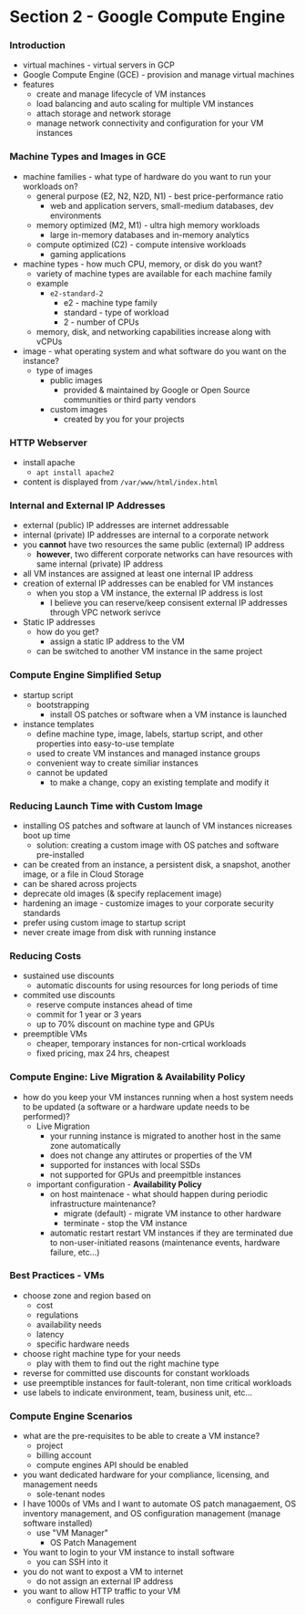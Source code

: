 # Section 2 - Google Compute Engine

### Introduction

- virtual machines - virtual servers in GCP
- Google Compute Engine (GCE) - provision and manage virtual machines
- features
  - create and manage lifecycle of VM instances
  - load balancing and auto scaling for multiple VM instances
  - attach storage and network storage
  - manage network connectivity and configuration for your VM instances

### Machine Types and Images in GCE

- machine families - what type of hardware do you want to run your workloads on?
  - general purpose (E2, N2, N2D, N1) - best price-performance ratio
    - web and application servers, small-medium databases, dev environments
  - memory optimized (M2, M1) - ultra high memory workloads
    - large in-memory databases and in-memory analytics
  - compute optimized (C2) - compute intensive workloads
    - gaming applications
- machine types - how much CPU, memory, or disk do you want?
  - variety of machine types are available for each machine family
  - example
    - `e2-standard-2`
      - e2 - machine type family
      - standard - type of workload
      - 2 - number of CPUs
  - memory, disk, and networking capabilities increase along with vCPUs
- image - what operating system and what software do you want on the instance?
  - type of images
    - public images
      - provided & maintained by Google or Open Source communities or third party vendors
    - custom images
      - created by you for your projects

### HTTP Webserver

- install apache
  - `apt install apache2`
- content is displayed from `/var/www/html/index.html`

### Internal and External IP Addresses

- external (public) IP addresses are internet addressable
- internal (private) IP addresses are internal to a corporate network
- you **cannot** have two resources the same public (external) IP address
  - **however**, two different corporate networks can have resources with same internal (private) IP address
- all VM instances are assigned at least one internal IP address
- creation of external IP addresses can be enabled for VM instances
  - when you stop a VM instance, the external IP address is lost
    - I believe you can reserve/keep consisent external IP addresses through VPC network serivce
- Static IP addresses
  - how do you get?
    - assign a static IP address to the VM
  - can be switched to another VM instance in the same project

### Compute Engine Simplified Setup

- startup script
  - bootstrapping
    - install OS patches or software when a VM instance is launched
- instance templates
  - define machine type, image, labels, startup script, and other properties into easy-to-use template
  - used to create VM instances and managed instance groups
  - convenient way to create similiar instances
  - cannot be updated
    - to make a change, copy an existing template and modify it

### Reducing Launch Time with Custom Image

- installing OS patches and software at launch of VM instances nicreases boot up time
  - solution: creating a custom image with OS patches and software pre-installed
- can be created from an instance, a persistent disk, a snapshot, another image, or a file in Cloud Storage
- can be shared across projects
- deprecate old images (& specify replacement image)
- hardening an image - customize images to your corporate security standards
- prefer using custom image to startup script
- never create image from disk with running instance

### Reducing Costs

- sustained use discounts
  - automatic discounts for using resources for long periods of time
- commited use discounts
  - reserve compute instances ahead of time
  - commit for 1 year or 3 years
  - up to 70% discount on machine type and GPUs
- preemptible VMs
  - cheaper, temporary instances for non-crtical workloads
  - fixed pricing, max 24 hrs, cheapest

### Compute Engine: Live Migration & Availability Policy

- how do you keep your VM instances running when a host system needs to be updated (a software or a hardware update needs to be performed)?
  - Live Migration
    - your running instance is migrated to another host in the same zone automatically
    - does not change any attirutes or properties of the VM
    - supported for instances with local SSDs
    - not supported for GPUs and preempitble instances
  - important configuration - **Availability Policy**
    - on host maintenace - what should happen during periodic infrastructure maintenance?
      - migrate (default) - migrate VM instance to other hardware
      - terminate - stop the VM instance
    - automatic restart restart VM instances if they are terminated due to non-user-initiated reasons (maintenance events, hardware failure, etc...)

### Best Practices - VMs

- choose zone and region based on
  - cost
  - regulations
  - availability needs
  - latency
  - specific hardware needs
- choose right machine type for your needs
  - play with them to find out the right machine type
- reverse for committed use discounts for constant workloads
- use preemptible instances for fault-tolerant, non time critical workloads
- use labels to indicate environment, team, business unit, etc...

### Compute Engine Scenarios

- what are the pre-requisites to be able to create a VM instance?
  - project
  - billing account
  - compute engines API should be enabled
- you want dedicated hardware for your compliance, licensing, and management needs
  - sole-tenant nodes
- I have 1000s of VMs and I want to automate OS patch managaement, OS inventory management, and OS configuration management (manage software installed)
  - use "VM Manager"
    - OS Patch Management
- You want to login to your VM instance to install software
  - you can SSH into it
- you do not want to expost a VM to internet
  - do not assign an external IP address
- you want to allow HTTP traffic to your VM
  - configure Firewall rules
